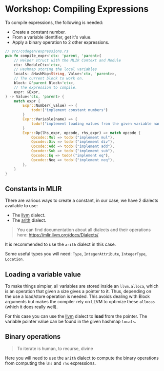 # Workshop: Compiling Expressions

To compile expressions, the following is needed:

- Create a constant number.
- From a variable identifier, get it's value.
- Apply a binary operation to 2 other expressions.


```rust
// src/codegen/expressions.rs
pub fn compile_expr<'ctx: 'parent, 'parent>(
    // Helper struct with the MLIR Context and Module
    ctx: &ModuleCtx<'ctx>,
    // Hashmap storing the local variables
    locals: &HashMap<String, Value<'ctx, 'parent>>,
    // The current block to work on.
    block: &'parent Block<'ctx>,
    // The expression to compile.
    expr: &Expr,
) -> Value<'ctx, 'parent> {
    match expr {
        Expr::Number(_value) => {
            todo!("implement constant numbers")
        }
        Expr::Variable(name) => {
            todo!("implement loading values from the given variable name")
        }
        Expr::Op(lhs_expr, opcode, rhs_expr) => match opcode {
            Opcode::Mul => todo!("implement mul"),
            Opcode::Div => todo!("implement div"),
            Opcode::Add => todo!("implement add"),
            Opcode::Sub => todo!("implement sub"),
            Opcode::Eq => todo!("implement eq"),
            Opcode::Neq => todo!("implement neq"),
        },
    }
}
```


## Constants in MLIR

There are various ways to create a constant, in our case, we have 2 dialects available to use:
- The [llvm](https://mlir.llvm.org/docs/Dialects/LLVM/) dialect.
- The [arith](https://mlir.llvm.org/docs/Dialects/ArithOps/) dialect.

> You can find documentation about all dialects and their operations here: <https://mlir.llvm.org/docs/Dialects/>

It is recommended to use the `arith` dialect in this case.

Some useful types you will need: `Type`, `IntegerAttribute`, `IntegerType`, `Location`.

## Loading a variable value

To make things simpler, all variables are stored inside an `llvm.alloca`, which is an operation
that given a size gives a pointer to it. Thus, depending on the use a load/store operation is needed. This avoids dealing with Block arguments but makes the compiler rely on LLVM to optimize these `allocas` (which it does really well).

For this case you can use the [llvm](https://mlir.llvm.org/docs/Dialects/LLVM/) dialect to **load** from the pointer. The variable pointer value can be found in the given hashmap `locals`.

## Binary operations

> To iterate is human, to recurse, divine

Here you will need to use the `arith` dialect to compute the binary operations from computing the `lhs` and `rhs` expressions.

